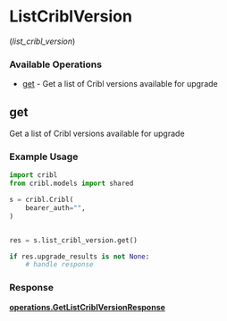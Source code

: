 # ListCriblVersion
(*list_cribl_version*)

### Available Operations

* [get](#get) - Get a list of Cribl versions available for upgrade

## get

Get a list of Cribl versions available for upgrade

### Example Usage

```python
import cribl
from cribl.models import shared

s = cribl.Cribl(
    bearer_auth="",
)


res = s.list_cribl_version.get()

if res.upgrade_results is not None:
    # handle response
```


### Response

**[operations.GetListCriblVersionResponse](../../models/operations/getlistcriblversionresponse.md)**

